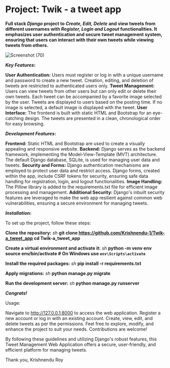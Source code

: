 # Project: Twik - a tweet app
**Full stack _Django_ project to _Create, Edit, Delete_ and view tweets from different usernames with _Register, Login and Logout_ functionalities. It emphasizes user authentication and secure tweet management system, ensuring that users can interact with their own tweets while viewing tweets from others.**

![Screenshot (70)](https://github.com/user-attachments/assets/d4d6eb12-fed0-4956-ab64-c935439c2818)

**_Key Features_:**

**User Authentication:** Users must register or log in with a unique username and password to create a new tweet. Creation, editing, and deletion of tweets are restricted to authenticated users only.
**Tweet Management:** Users can view tweets from other users but can only edit or delete their own tweets. Each tweet can be accompanied by a favorite image selected by the user. Tweets are displayed to users based on the posting time. If no image is selected, a default image is displayed with the tweet.
**User Interface:** The frontend is built with static HTML and Bootstrap for an eye-catching design. The tweets are presented in a clean, chronological order for easy browsing.

**_Development Features_:**

**Frontend:** Static HTML and Bootstrap are used to create a visually appealing and responsive website.
**Backend:** Django serves as the backend framework, implementing the Model-View-Template (MVT) architecture. The default Django database, SQLite, is used for managing user data and tweets.
**Security and Forms:** Django authentication mechanisms are employed to protect user data and restrict access. Django forms, created within the app, include CSRF tokens for security, ensuring safe data handling for registration, login, and logout functionalities.
**Image Handling:** The Pillow library is added to the requirements.txt file for efficient image processing and management.
**Additional Security:** Django's inbuilt security features are leveraged to make the web app resilient against common web vulnerabilities, ensuring a secure environment for managing tweets.

**_Installation_:**

To set up the project, follow these steps:

**Clone the repository:**
*sh*
**git clone https://github.com/Krishnendu-1/Twik-a_tweet_app
cd Twik-a_tweet_app**

**Create a virtual environment and activate it:**
*sh*
**python -m venv env
source env/bin/activate  # On Windows use `env\Scripts\activate`**

**Install the required packages:**
*sh*
**pip install -r requirements.txt**

**Apply migrations:**
*sh*
**python manage.py migrate**

**Run the development server:**
*sh*
**python manage.py runserver**

**_Congrats!_**

Usage:

Navigate to http://127.0.0.1:8000 to access the web application.
Register a new account or log in with an existing account.
Create, view, edit, and delete tweets as per the permissions.
Feel free to explore, modify, and enhance the project to suit your needs. Contributions are welcome!

By following these guidelines and utilizing Django's robust features, this Tweet Management Web Application offers a secure, user-friendly, and efficient platform for managing tweets.

Thank you,
Krishnendu Roy
